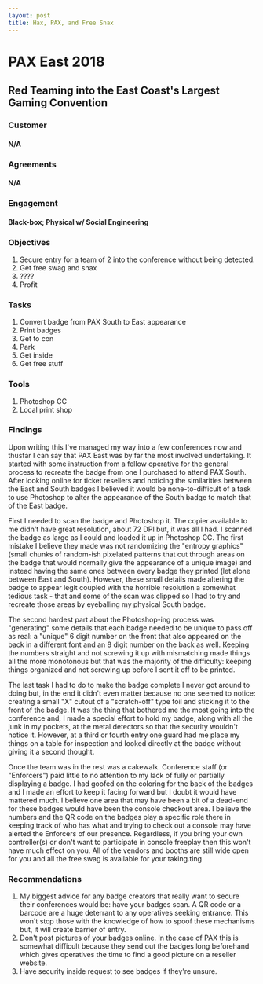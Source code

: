 ```yaml
---
layout: post
title: Hax, PAX, and Free Snax
---
```


# PAX East 2018
## Red Teaming into the East Coast's Largest Gaming Convention

### Customer
#### N/A

### Agreements
#### N/A

### Engagement
#### Black-box; Physical w/ Social Engineering

### Objectives
1. Secure entry for a team of 2 into the conference without being detected.
2. Get free swag and snax
3. ????
4. Profit

### Tasks
1. Convert badge from PAX South to East appearance
2. Print badges
3. Get to con
4. Park
5. Get inside
6. Get free stuff

### Tools
1. Photoshop CC
2. Local print shop

### Findings
Upon writing this I've managed my way into a few conferences now and thusfar I
can say that PAX East was by far the most involved undertaking. It started with
some instruction from a fellow operative for the general process to recreate the
badge from one I purchased to attend PAX South. After looking online for ticket
resellers and noticing the similarities between the East and South badges I
believed it would be none-to-difficult of a task to use Photoshop to alter the
appearance of the South badge to match that of the East badge.

First I needed to scan the badge and Photoshop it. The copier available to me
didn't have great resolution, about 72 DPI but, it was all I had. I scanned the
badge as large as I could and loaded it up in Photoshop CC. The first mistake
I believe they made was not randomizing the "entropy graphics" (small chunks of
random-ish pixelated patterns that cut through areas on the badge that would
normally give the appearance of a unique image) and instead having the same ones
between every badge they printed (let alone between East and South). However,
these small details made altering the badge to appear legit coupled with the
horrible resolution a somewhat tedious task - that and some of the scan was
clipped so I had to try and recreate those areas by eyeballing my physical
South badge.

The second hardest part about the Photoshop-ing process was "generating" some
details that each badge needed to be unique to pass off as real: a "unique" 6
digit number on the front that also appeared on the back in a different font
and an 8 digit number on the back as well. Keeping the numbers straight and
not screwing it up with mismatching made things all the more monotonous but
that was the majority of the difficulty: keeping things organized and not
screwing up before I sent it off to be printed.

The last task I had to do to make the badge complete I never got around to doing
but, in the end it didn't even matter because no one seemed to notice: creating
a small "X" cutout of a "scratch-off" type foil and sticking it to the front of
the badge. It was the thing that bothered me the most going into the conference
and, I made a special effort to hold my badge, along with all the junk in my
pockets, at the metal detectors so that the security wouldn't notice it.
However, at a third or fourth entry one guard had me place my things on a table
for inspection and looked directly at the badge without giving it a second
thought.

Once the team was in the rest was a cakewalk. Conference staff (or "Enforcers")
paid little to no attention to my lack of fully or partially displaying a badge.
I had goofed on the coloring for the back of the badges and I made an effort to
keep it facing forward but I doubt it would have mattered much. I believe one
area that may have been a bit of a dead-end for these badges would have been
the console checkout area. I believe the numbers and the QR code on the badges
play a specific role there in keeping track of who has what and trying to check
out a console may have alerted the Enforcers of our presence. Regardless, if
you bring your own controller(s) or don't want to participate in console
freeplay then this won't have much effect on you. All of the vendors and booths
are still wide open for you and all the free swag is available for your taking.ting

### Recommendations
1. My biggest advice for any badge creators that really want to secure their
conferences would be: have your badges scan. A QR code or a barcode are a huge
deterrant to any operatives seeking entrance. This won't stop those with the
knowledge of how to spoof these mechanisms but, it will create barrier of entry.
2. Don't post pictures of your badges online. In the case of PAX this is
somewhat difficult because they send out the badges long beforehand which gives
operatives the time to find a good picture on a reseller website.
3. Have security inside request to see badges if they're unsure.
